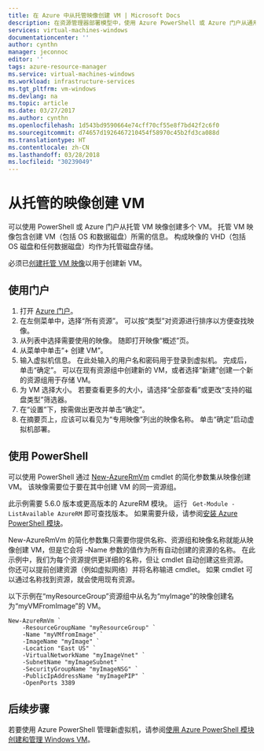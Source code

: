 ```yaml
---
title: 在 Azure 中从托管映像创建 VM | Microsoft Docs
description: 在资源管理器部署模型中，使用 Azure PowerShell 或 Azure 门户从通用托管映像创建 Windows 虚拟机。
services: virtual-machines-windows
documentationcenter: ''
author: cynthn
manager: jeconnoc
editor: ''
tags: azure-resource-manager
ms.service: virtual-machines-windows
ms.workload: infrastructure-services
ms.tgt_pltfrm: vm-windows
ms.devlang: na
ms.topic: article
ms.date: 03/27/2017
ms.author: cynthn
ms.openlocfilehash: 1d543bd9590664e74cff70cf55e8f7bd42f2c6f0
ms.sourcegitcommit: d74657d1926467210454f58970c45b2fd3ca088d
ms.translationtype: HT
ms.contentlocale: zh-CN
ms.lasthandoff: 03/28/2018
ms.locfileid: "30239049"
---
```

# <a name="create-a-vm-from-a-managed-image"></a>从托管的映像创建 VM

可以使用 PowerShell 或 Azure 门户从托管 VM 映像创建多个 VM。 托管 VM 映像包含创建 VM（包括 OS 和数据磁盘）所需的信息。 构成映像的 VHD（包括 OS 磁盘和任何数据磁盘）均作为托管磁盘存储。 

必须已[创建托管 VM 映像](capture-image-resource.md)以用于创建新 VM。 

## <a name="use-the-portal"></a>使用门户

1. 打开 [Azure 门户](https://portal.azure.com)。
2. 在左侧菜单中，选择“所有资源”。 可以按“类型”对资源进行排序以方便查找映像。
3. 从列表中选择需要使用的映像。 随即打开映像“概述”页。
4. 从菜单中单击“+ 创建 VM”。
5. 输入虚拟机信息。 在此处输入的用户名和密码用于登录到虚拟机。 完成后，单击“确定”。 可以在现有资源组中创建新的 VM，或者选择“新建”创建一个新的资源组用于存储 VM。
6. 为 VM 选择大小。 若要查看更多的大小，请选择“全部查看”或更改“支持的磁盘类型”筛选器。 
7. 在“设置”下，按需做出更改并单击“确定”。 
8. 在摘要页上，应该可以看见为“专用映像”列出的映像名称。 单击“确定”启动虚拟机部署。


## <a name="use-powershell"></a>使用 PowerShell

可以使用 PowerShell 通过 [New-AzureRmVm](/powershell/module/azurerm.compute/new-azurermvm) cmdlet 的简化参数集从映像创建 VM。 该映像需要位于要在其中创建 VM 的同一资源组。

此示例需要 5.6.0 版本或更高版本的 AzureRM 模块。 运行 ` Get-Module -ListAvailable AzureRM` 即可查找版本。 如果需要升级，请参阅[安装 Azure PowerShell 模块](/powershell/azure/install-azurerm-ps)。

New-AzureRmVm 的简化参数集只需要你提供名称、资源组和映像名称就能从映像创建 VM，但是它会将 -Name 参数的值作为所有自动创建的资源的名称。 在此示例中，我们为每个资源提供更详细的名称，但让 cmdlet 自动创建这些资源。 你还可以提前创建资源（例如虚拟网络）并将名称输进 cmdlet。 如果 cmdlet 可以通过名称找到资源，就会使用现有资源。

以下示例在“myResourceGroup”资源组中从名为“myImage”的映像创建名为“myVMFromImage”的 VM。 


```azurepowershell-interactive
New-AzureRmVm `
    -ResourceGroupName "myResourceGroup" `
    -Name "myVMfromImage" `
    -ImageName "myImage" `
    -Location "East US" `
    -VirtualNetworkName "myImageVnet" `
    -SubnetName "myImageSubnet" `
    -SecurityGroupName "myImageNSG" `
    -PublicIpAddressName "myImagePIP" `
    -OpenPorts 3389
```



## <a name="next-steps"></a>后续步骤
若要使用 Azure PowerShell 管理新虚拟机，请参阅[使用 Azure PowerShell 模块创建和管理 Windows VM](tutorial-manage-vm.md?toc=%2fazure%2fvirtual-machines%2fwindows%2ftoc.json)。

